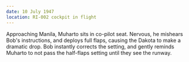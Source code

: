 ```yaml
---
date: 10 July 1947
location: RI-002 cockpit in flight
---
```


Approaching Manila, Muharto sits in co-pilot seat. Nervous, he mishears Bob's instructions, and deploys full flaps, causing the Dakota to make a dramatic drop. Bob instantly corrects the setting, and gently reminds Muharto to not pass the half-flaps setting until they see the runway.
